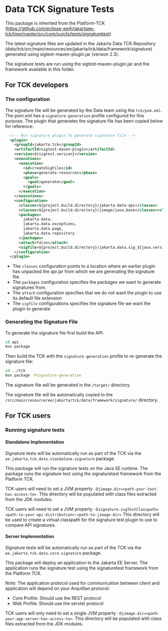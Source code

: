 # Data TCK Signature Tests

This package is inherited from the Platform-TCK (https://github.com/eclipse-ee4j/jakartaee-tck/tree/master/src/com/sun/ts/tests/signaturetest)

The latest signature files are updated in the Jakarta Data TCK Repository 
(data/tck/src/main/resources/ee/jakarta/tck/data/framework/signature) 
generated using sigtest-maven-plugin.jar (version 2.3).

The signature tests are run using the sigtest-maven-plugin.jar and the framework available in this folder.

## For TCK developers

### The configuration

The signature file will be generated by the Data team using the `tck/pom.xml`. 
The pom.xml has a `signature-generation` profile configured for this purpose.
The plugin that generates the signature file has been copied below for reference:


```xml
  <!-- Run signature plugin to generate signature file -->
  <plugin>
    <groupId>jakarta.tck</groupId>
    <artifactId>sigtest-maven-plugin</artifactId>
    <version>${sigtest.version}</version>
    <executions>
      <execution>
        <id>createSigFile</id>
        <phase>generate-resources</phase>
        <goals>
          <goal>generate</goal>
        </goals>
      </execution>
    </executions>
    <configuration>
      <classes>${project.build.directory}/jakarta-data-api</classes>
      <classes>${project.build.directory}/jimage/java.base</classes><classes>${project.build.directory}/jimage/java.base</classes>
      <packages>
        jakarta.data,
        jakarta.data.exceptions,
        jakarta.data.page,
        jakarta.data.repository
      </packages>
      <attach>false</attach>
      <sigfile>${project.build.directory}/jakarta.data.sig_${java.version}</sigfile>
    </configuration>
  </plugin>
```

- The `classes` configuration points to a location where an earlier plugin has unpacked the api jar from which we are generating the signature file.
- The `packages` configuration specifies the packages we want to generate signatures from. 
- The `attach` configuration specifies that we do not want the plugin to use its default file extension
- The `sigfile` configurations specifies the signature file we want the plugin to generate

### Generating the Signature File

To generate the signature file first build the API:

```sh
cd api
mvn package
```

Then build the TCK with the `signature-generation` profile to re-generate the signature file:

```sh
cd ../tck
mvn package -Psignature-generation
```

The signature file will be generated in the `/target/` directory.

The signature file will be automatically copied to the `/src/main/resource/ee/jakarta/tck/data/framework/signature/` directory.

## For TCK users

### Running signature tests

#### Standalone Implementation

Signature tests will be automatically run as part of the TCK via the `ee.jakarta.tck.data.standalone.signature` package. 

This package will run the signature tests on the Java SE runtime.
The package runs the signature test using the signaturetest framework from the Platform TCK.

TCK users will need to set a JVM property `-Djimage.dir=<path-your-test-has-access-to>`.
This directory will be populated with class files extracted from the JDK modules.

TCK users will need to set a JVM property `-Dsignature.sigTestClasspath=<path-to-your-api-distribution>:<path-to-jimage-dir>`
This directory will be used to create a virtual classpath for the signature test plugin to use to compare API signatures.

#### Server Implementation

Signature tests will be automatically run as part of the TCK via the `ee.jakarta.tck.data.core.signature` package. 

This package will deploy an application to the Jakarta EE Server. 
The application runs the signature test using the signaturetest framework from the Platform TCK.

Note: The application protocol used for communication between client and application will depend on your Arquillian protocol:
- Core Profile: Should use the REST protocol
- Web Profile: Should use the servlet protocol

TCK users will only need to set a single JVM property `-Djimage.dir=<path-your-app-server-has-access-to>`.
This directory will be populated with class files extracted from the JDK modules.
